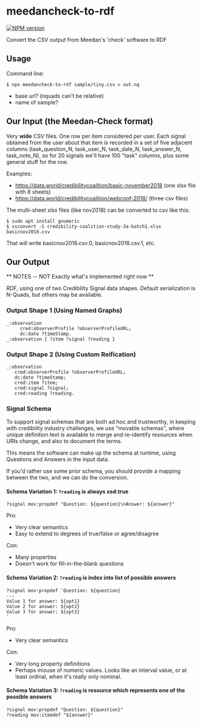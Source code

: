 # meedancheck-to-rdf
[![NPM version][npm-image]][npm-url]

Convert the CSV output from Meedan's 'check' software to RDF

## Usage

Command line:

```terminal
$ npx meedancheck-to-rdf sample/tiny.csv > out.nq
```

* base url?   (nquads can't be relative)
* name of sample?

## Our Input (the Meedan-Check format)

Very **wide** CSV files.  One row per item considered per user.  Each signal obtained from the user about that item is recorded in a set of five adjacent columns (task_question_N, task_user_N, task_date_N, task_answer_N, task_note_N), so for 20 signals we'll have 100 "task" columns, plus some general stuff for the row.

Examples:
* <https://data.world/credibilitycoalition/basic-november2018> (one xlsx file with 8 sheets)
* <https://data.world/credibilitycoalition/webconf-2018/> (three csv files)

The multi-sheet xlsx files (like nov2018) can be converted to csv like this:

```terminal
$ sudo apt install gnumeric
$ ssconvert -S credibility-coalition-study-3a-batch1.xlsx basicnov2018.csv
```

That will write basicnov2018.csv.0, basicnov2018.csv.1, etc.

## Our Output

** NOTES -- NOT Exactly what's implemented right now **

RDF, using one of two Credibility Signal data shapes.  Default
serialization is N-Quads, but others may be available.

### Output Shape 1 (Using Named Graphs)

```trig
_:observation
     cred:observerProfile ?observerProfileURL;
     dc:date ?timeStamp.
_:observation { ?item ?signal ?reading }
```

### Output Shape 2 (Using Custom Reification)

```turtle
_:observation
   cred:observerProfile ?observerProfileURL;
   dc:date ?timeStamp;
   cred:item ?item;
   cred:signal ?signal;
   cred:reading ?reading.
```

### Signal Schema

To support signal schemas that are both ad hoc and trustworthy, in
keeping with credibility industry challenges, we use "movable
schemas", where unique definition text is available to merge and
re-identify resources when URIs change, and also to document the
terms.

This means the software can make up the schema at runtime, using
Questions and Answers in the input data.

If you'd rather use some prior schema, you should provide a mapping
between the two, and we can do the conversion.

#### Schema Variation 1: `?reading` is always xsd:true

```
?signal mov:propdef "Question: ${question}\nAnswer: ${answer}"
```

Pro:
* Very clear semantics
* Easy to extend to degrees of true/false or agree/disagree

Con:
* Many properties
* Doesn't work for fill-in-the-blank questions

#### Schema Variation 2: `?reading` is index into list of possible answers

```
?signal mov:propdef `Question: ${question}
---
Value 1 for answer: ${opt1}
Value 2 for answer: ${opt2}
Value 3 for answer: ${opt3}
`
```

Pro:
* Very clear semantics

Con:
* Very long property definitions
* Perhaps misuse of numeric values.  Looks like an interval value, or at least ordinal, when it's really only nominal. 

#### Schema Variation 3: `?reading` is resource which represents one of the possible answers

```
?signal mov:propdef "Question: ${question}"
?reading mov:itemdef "${answer}"
```




[npm-image]: https://img.shields.io/npm/v/meedancheck-to-rdf.svg?style=flat-square
[npm-url]: https://npmjs.org/package/meedancheck-to-rdf
